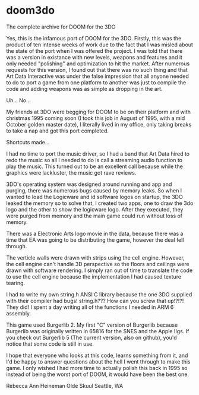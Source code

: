 doom3do
=======

The complete archive for DOOM for the 3DO

Yes, this is the infamous port of DOOM for the 3DO. Firstly, this
was the product of ten intense weeks of work due to the fact that
I was misled about the state of the port when I was offered
the project. I was told that there was a version in existance
with new levels, weapons and features and it only needed "polishing"
and optimization to hit the market. After numerous requests
for this version, I found out that there was no such thing and
that Art Data Interactive was under the false impression that
all anyone needed to do to port a game from one platform to
another was just to compile the code and adding weapons
was as simple as dropping in the art.

Uh... No...

My friends at 3DO were begging for DOOM to be on their platform and with 
christmas 1995 coming soon (I took this job in August of 1995, with a
mid October golden master date), I literally lived in my office, only taking
breaks to take a nap and got this port completed.

Shortcuts made...

I had no time to port the music driver, so I had a band that Art Data hired
to redo the music so all I needed to do is call a streaming audio function
to play the music. This turned out to be an excellent call because while
the graphics were lackluster, the music got rave reviews.

3DO's operating system was designed around running and app and purging, there
was numerous bugs caused by memory leaks. So when I wanted to load the Logicware
and id software logos on startup, the 3DO leaked the memory so to
solve that, I created two apps, one to draw the 3do logo and the other to
show the logicware logo. After they executed, they were purged from memory
and the main game could run without loss of memory.

There was a Electronic Arts logo movie in the data, because there was a time that
EA was going to be distributing the game, however the deal fell through.

The verticle walls were drawn with strips using the cell engine. However, the 
cell engine can't handle 3D perspective so the floors and ceilings were drawn
with software rendering. I simply ran out of time to translate the code
to use the cell engine because the implementation I had caused texture tearing.

I had to write my own string.h ANSI C library because the one 3DO supplied
with their compiler had bugs! string.h??? How can you screw that up!?!?! They
did! I spent a day writing all of the functions I needed in ARM 6 assembly.

This game used Burgerlib 2. My first "C" version of Burgerlib because Burgerlib
was originally written in 65816 for the SNES and the Apple IIgs. If you
check out Burgerlib 5 (The current version, also on github), you'd notice
that some code is still in use.

I hope that everyone who looks at this code, learns something from it, and
I'd be happy to answer questions about the hell I went through to make this
game. I only wished I had more time to actually polish this back in 1995 so
instead of being the worst port of DOOM, it would have been the best one.


Rebecca Ann Heineman
Olde Skuul
Seattle, WA

